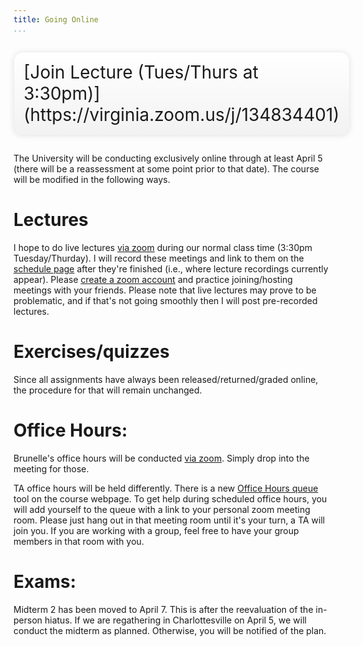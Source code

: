 ```yaml
---
title: Going Online
...
```


<div style="display:table; font-size:200%; margin: 1em auto; padding:1ex; box-shadow: 0 1px 10px rgba(0,0,0,.1); border: thin solid #eee; border-radius:1ex; background-image: linear-gradient(to bottom, #ffffff, #f2f2f2);">[Join Lecture (Tues/Thurs at 3:30pm)](https://virginia.zoom.us/j/134834401)</div>

The University will be conducting exclusively online through at least April 5 (there will be a reassessment at some point prior to that date). The course will be modified in the following ways.

# Lectures 

I hope to do live lectures [via zoom](https://virginia.zoom.us/j/134834401) during our normal class time (3:30pm Tuesday/Thurday). I will record these meetings and link to them on the [schedule page](/schedule.html) after they're finished (i.e., where lecture recordings currently appear). Please [create a zoom account](https://virginia.service-now.com/its?id=itsweb_kb_article&sys_id=65496792dbce6384a6ddc19115961912) and practice joining/hosting meetings with your friends. Please note that live lectures may prove to be problematic, and if that's not going smoothly then I will post pre-recorded lectures.


# Exercises/quizzes

Since all assignments have always been released/returned/graded online, the procedure for that will remain unchanged.


# Office Hours: 

Brunelle's office hours will be conducted [via zoom](https://virginia.zoom.us/j/2191769718). Simply drop into the meeting for those. 

TA office hours will be held differently. There is a new [Office Hours queue](https://kytos.cs.virginia.edu/ohq/?c=cs3102) tool on the course webpage. To get help during scheduled office hours, you will add yourself to the queue with a link to your personal zoom meeting room. Please just hang out in that meeting room until it's your turn, a TA will join you. If you are working with a group, feel free to have your group members in that room with you.


# Exams: 

Midterm 2 has been moved to April 7. This is after the reevaluation of the in-person hiatus. If we are regathering in Charlottesville on April 5, we will conduct the midterm as planned. Otherwise, you will be notified of the plan.
